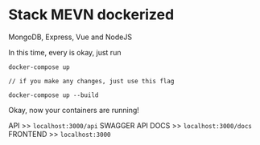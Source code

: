 # Stack MEVN dockerized

MongoDB, Express, Vue and NodeJS

In this time, every is okay, just run
```
docker-compose up

// if you make any changes, just use this flag

docker-compose up --build
```

Okay, now your containers are running!

API >> `localhost:3000/api`
SWAGGER API DOCS >> `localhost:3000/docs`
FRONTEND >> `localhost:3000`
